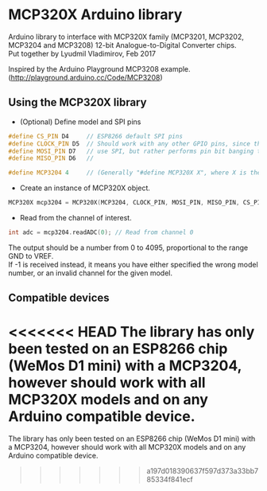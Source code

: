 # MCP320X Arduino library
Arduino library to interface with MCP320X family (MCP3201, MCP3202, MCP3204 and MCP3208) 12-bit Analogue-to-Digital Converter chips.<br>
Put together by Lyudmil Vladimirov, Feb 2017

Inspired by the Arduino Playground MCP3208 example. (http://playground.arduino.cc/Code/MCP3208)  

## Using the MCP320X library
* (Optional) Define model and SPI pins
```c++
#define CS_PIN D4     // ESP8266 default SPI pins
#define CLOCK_PIN D5  // Should work with any other GPIO pins, since the library does not formally
#define MOSI_PIN D7   // use SPI, but rather performs pin bit banging to emulate SPI communication.
#define MISO_PIN D6   //

#define MCP3204 4     // (Generally "#define MCP320X X", where X is the last model digit/number of inputs)
````
* Create an instance of MCP320X object.
```c++
MCP320X mcp3204 = MCP320X(MCP3204, CLOCK_PIN, MOSI_PIN, MISO_PIN, CS_PIN);
````
* Read from the channel of interest.
````c++
int adc = mcp3204.readADC(0); // Read from channel 0
````
The output should be a number from 0 to 4095, proportional to the range GND to VREF.<br>
If -1 is received instead, it means you have either specified the wrong model number, or an invalid channel for the given model.

## Compatible devices
<<<<<<< HEAD
The library has only been tested on an ESP8266 chip (WeMos D1 mini) with a MCP3204, however should work with all MCP320X models and on any Arduino compatible device.
=======
The library has only been tested on an ESP8266 chip (WeMos D1 mini) with a MCP3204, however should work with all MCP320X models and on any Arduino compatible device.
>>>>>>> a197d018390637f597d373a33bb785334f841ecf
